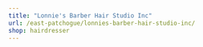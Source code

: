 ```yaml
---
title: "Lonnie's Barber Hair Studio Inc"
url: /east-patchogue/lonnies-barber-hair-studio-inc/
shop: hairdresser
---
```

